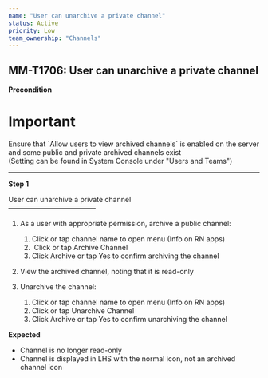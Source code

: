```yaml
---
name: "User can unarchive a private channel"
status: Active
priority: Low
team_ownership: "Channels"
---
```


## MM-T1706: User can unarchive a private channel

**Precondition**

# Important

Ensure that \`Allow users to view archived channels\` is enabled on the server and some public and private archived channels exist\
(Setting can be found in System Console under "Users and Teams")

---

**Step 1**

User can unarchive a private channel\
–––––––––––––––––––––––––

1. As a user with appropriate permission, archive a public channel:

   1. Click or tap channel name to open menu (Info on RN apps)
   2.  Click or tap Archive Channel
   3. Click Archive or tap Yes to confirm archiving the channel

2. View the archived channel, noting that it is read-only

3. Unarchive the channel:

   1. Click or tap channel name to open menu (Info on RN apps)
   2. Click or tap Unarchive Channel
   3. Click Archive or tap Yes to confirm unarchiving the channel

**Expected**

- Channel is no longer read-only
- Channel is displayed in LHS with the normal icon, not an archived channel icon
